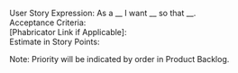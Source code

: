User Story Expression: As a __ I want __ so that __.  
Acceptance Criteria:  
[Phabricator Link if Applicable]:  
Estimate in Story Points:  

Note: Priority will be indicated by order in Product Backlog.
